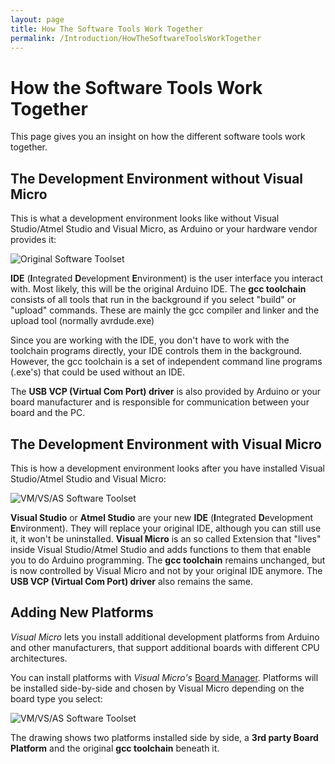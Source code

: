 ```yaml
---
layout: page
title: How The Software Tools Work Together
permalink: /Introduction/HowTheSoftwareToolsWorkTogether
---
```

[//]: # (https://www.visualmicro.com/page/User-Guide.aspx?doc=How-The-Tools-Play-Together.html)

# How the Software Tools Work Together
This page gives you an insight on how the different software tools work together.

## The Development Environment without Visual Micro
This is what a development environment looks like without Visual Studio/Atmel Studio and Visual Micro, as Arduino or your hardware vendor provides it:

![Original Software Toolset](https://www.visualmicro.com/documentation/pics/Toolchain-1.png "Original Software Toolset")

**IDE**  (**I**ntegrated **D**evelopment **E**nvironment) is the user interface you interact with. Most likely, this will be the original Arduino IDE.
The  **gcc toolchain**  consists of all tools that run in the background if you select "build" or "upload" commands.
These are mainly the gcc compiler and linker and the upload tool (normally avrdude.exe)

Since you are working with the IDE, you don't have to work with the toolchain programs directly, your IDE controls them in the background. However, the gcc toolchain is a set of independent command line programs (.exe's) that could be used without an IDE.

The  **USB VCP (Virtual Com Port) driver**  is also provided by Arduino or your board manufacturer and is responsible for communication between your board and the PC.

## The Development Environment with Visual Micro
This is how a development environment looks after you have installed Visual Studio/Atmel Studio and Visual Micro:

![VM/VS/AS Software Toolset](https://www.visualmicro.com/documentation/pics/Toolchain-2.png "VM/VS/AS Software Toolset")

 **Visual Studio** or **Atmel Studio** are your new **IDE** (**I**ntegrated **D**evelopment **E**nvironment). They will replace your original IDE, although you can still use it, it won't be uninstalled.
**Visual Micro** is an so called Extension that "lives" inside Visual Studio/Atmel Studio and adds functions to them that enable you to do Arduino programming. The  **gcc toolchain** remains unchanged, but is now controlled by Visual Micro and not by your original IDE anymore.
The **USB VCP (Virtual Com Port) driver** also remains the same.

## Adding New Platforms
*Visual Micro* lets you install additional development platforms from Arduino and other manufacturers, that support additional boards with different CPU architectures.

You can install platforms with *Visual Micro's* [Board Manager](https://www.visualmicro.com/page/User-Guide.aspx?doc=Board-Manager.html). Platforms will be installed side-by-side and chosen by Visual Micro depending on the board type you select:

![VM/VS/AS Software Toolset](https://www.visualmicro.com/documentation/pics/Toolchain-3.png "VM/VS/AS Software Toolset")

The drawing shows two platforms installed side by side, a **3rd party Board Platform** and the original **gcc toolchain** beneath it.
